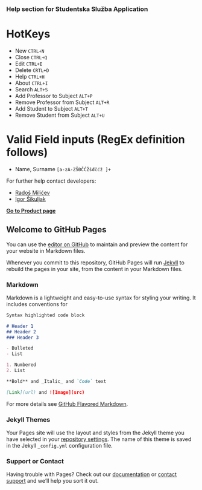### Help section for Studentska Služba Application


# HotKeys

- New ```CTRL+N```
- Close `CTRL+Q`
- Edit `CTRL+E`
- Delete `CRTL+D`
- Help `CTRL+H`
- About `CTRL+I`
- Search `ALT+S`
- Add Professor to Subject `ALT+P`
- Remove Professor from Subject `ALT+R`
- Add Student to Subject `ALT+T`
- Remove Student from Subject `ALT+U`



# Valid Field inputs (RegEx definition follows)

- Name, Surname ```[a-zA-ZŠĐČĆŽšđčćž ]+```



For further help contact developers:
- [Radoš Milićev](mailto:rados280698@yahoo.com)
- [Igor Šikuljak](mailto:igorsikuljak@uns.ac.rs)


[**Go to Product page**](https://fmasterofu.github.io/OISISI_Java/)


## Welcome to GitHub Pages

You can use the [editor on GitHub](https://github.com/FmasterofU/OISISI_Java/edit/master/README.md) to maintain and preview the content for your website in Markdown files.

Whenever you commit to this repository, GitHub Pages will run [Jekyll](https://jekyllrb.com/) to rebuild the pages in your site, from the content in your Markdown files.

### Markdown

Markdown is a lightweight and easy-to-use syntax for styling your writing. It includes conventions for

```markdown
Syntax highlighted code block

# Header 1
## Header 2
### Header 3

- Bulleted
- List

1. Numbered
2. List

**Bold** and _Italic_ and `Code` text

[Link](url) and ![Image](src)
```

For more details see [GitHub Flavored Markdown](https://guides.github.com/features/mastering-markdown/).

### Jekyll Themes

Your Pages site will use the layout and styles from the Jekyll theme you have selected in your [repository settings](https://github.com/FmasterofU/OISISI_Java/settings). The name of this theme is saved in the Jekyll `_config.yml` configuration file.

### Support or Contact

Having trouble with Pages? Check out our [documentation](https://help.github.com/categories/github-pages-basics/) or [contact support](https://github.com/contact) and we’ll help you sort it out.
